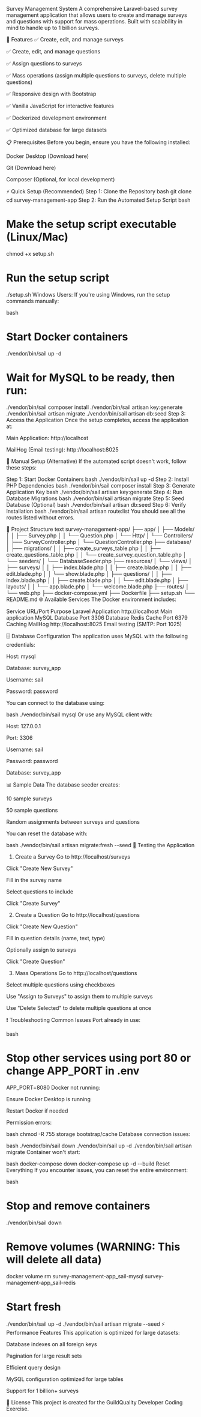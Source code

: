 Survey Management System
A comprehensive Laravel-based survey management application that allows users to create and manage surveys and questions with support for mass operations. Built with scalability in mind to handle up to 1 billion surveys.

🚀 Features
✅ Create, edit, and manage surveys

✅ Create, edit, and manage questions

✅ Assign questions to surveys

✅ Mass operations (assign multiple questions to surveys, delete multiple questions)

✅ Responsive design with Bootstrap

✅ Vanilla JavaScript for interactive features

✅ Dockerized development environment

✅ Optimized database for large datasets

📋 Prerequisites
Before you begin, ensure you have the following installed:

Docker Desktop (Download here)

Git (Download here)

Composer (Optional, for local development)

⚡ Quick Setup (Recommended)
Step 1: Clone the Repository
bash
git clone <your-repository-url>
cd survey-management-app
Step 2: Run the Automated Setup Script
bash
# Make the setup script executable (Linux/Mac)
chmod +x setup.sh

# Run the setup script
./setup.sh
Windows Users: If you're using Windows, run the setup commands manually:

bash
# Start Docker containers
./vendor/bin/sail up -d

# Wait for MySQL to be ready, then run:
./vendor/bin/sail composer install
./vendor/bin/sail artisan key:generate
./vendor/bin/sail artisan migrate
./vendor/bin/sail artisan db:seed
Step 3: Access the Application
Once the setup completes, access the application at:

Main Application: http://localhost

MailHog (Email testing): http://localhost:8025

🔧 Manual Setup (Alternative)
If the automated script doesn't work, follow these steps:

Step 1: Start Docker Containers
bash
./vendor/bin/sail up -d
Step 2: Install PHP Dependencies
bash
./vendor/bin/sail composer install
Step 3: Generate Application Key
bash
./vendor/bin/sail artisan key:generate
Step 4: Run Database Migrations
bash
./vendor/bin/sail artisan migrate
Step 5: Seed Database (Optional)
bash
./vendor/bin/sail artisan db:seed
Step 6: Verify Installation
bash
./vendor/bin/sail artisan route:list
You should see all the routes listed without errors.

📁 Project Structure
text
survey-management-app/
├── app/
│   ├── Models/
│   │   ├── Survey.php
│   │   └── Question.php
│   └── Http/
│       └── Controllers/
│           ├── SurveyController.php
│           └── QuestionController.php
├── database/
│   ├── migrations/
│   │   ├── create_surveys_table.php
│   │   ├── create_questions_table.php
│   │   └── create_survey_question_table.php
│   └── seeders/
│       └── DatabaseSeeder.php
├── resources/
│   └── views/
│       ├── surveys/
│       │   ├── index.blade.php
│       │   ├── create.blade.php
│       │   ├── edit.blade.php
│       │   └── show.blade.php
│       ├── questions/
│       │   ├── index.blade.php
│       │   ├── create.blade.php
│       │   └── edit.blade.php
│       ├── layouts/
│       │   └── app.blade.php
│       └── welcome.blade.php
├── routes/
│   └── web.php
├── docker-compose.yml
├── Dockerfile
├── setup.sh
└── README.md
🌐 Available Services
The Docker environment includes:

Service	URL/Port	Purpose
Laravel Application	http://localhost	Main application
MySQL Database	Port 3306	Database
Redis Cache	Port 6379	Caching
MailHog	http://localhost:8025	Email testing (SMTP: Port 1025)

🗄️ Database Configuration
The application uses MySQL with the following credentials:

Host: mysql

Database: survey_app

Username: sail

Password: password

You can connect to the database using:

bash
./vendor/bin/sail mysql
Or use any MySQL client with:

Host: 127.0.0.1

Port: 3306

Username: sail

Password: password

Database: survey_app

📊 Sample Data
The database seeder creates:

10 sample surveys

50 sample questions

Random assignments between surveys and questions

You can reset the database with:

bash
./vendor/bin/sail artisan migrate:fresh --seed
🧪 Testing the Application
1. Create a Survey
Go to http://localhost/surveys

Click "Create New Survey"

Fill in the survey name

Select questions to include

Click "Create Survey"

2. Create a Question
Go to http://localhost/questions

Click "Create New Question"

Fill in question details (name, text, type)

Optionally assign to surveys

Click "Create Question"

3. Mass Operations
Go to http://localhost/questions

Select multiple questions using checkboxes

Use "Assign to Surveys" to assign them to multiple surveys

Use "Delete Selected" to delete multiple questions at once

❗ Troubleshooting
Common Issues
Port already in use:

bash
# Stop other services using port 80 or change APP_PORT in .env
APP_PORT=8080
Docker not running:

Ensure Docker Desktop is running

Restart Docker if needed

Permission errors:

bash
chmod -R 755 storage bootstrap/cache
Database connection issues:

bash
./vendor/bin/sail down
./vendor/bin/sail up -d
./vendor/bin/sail artisan migrate
Container won't start:

bash
docker-compose down
docker-compose up -d --build
Reset Everything
If you encounter issues, you can reset the entire environment:

bash
# Stop and remove containers
./vendor/bin/sail down

# Remove volumes (WARNING: This will delete all data)
docker volume rm survey-management-app_sail-mysql survey-management-app_sail-redis

# Start fresh
./vendor/bin/sail up -d
./vendor/bin/sail artisan migrate --seed
⚡ Performance Features
This application is optimized for large datasets:

Database indexes on all foreign keys

Pagination for large result sets

Efficient query design

MySQL configuration optimized for large tables

Support for 1 billion+ surveys

📄 License
This project is created for the GuildQuality Developer Coding Exercise.